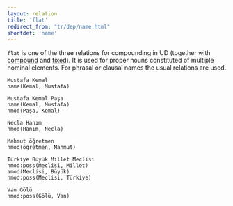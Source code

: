 ```yaml
---
layout: relation
title: 'flat'
redirect_from: "tr/dep/name.html"
shortdef: 'name'
---
```


`flat` is one of the three relations for compounding in UD (together with [compound]() and [fixed]()).
It is used for proper nouns constituted of multiple nominal elements.
For phrasal or clausal names the usual relations are used.

~~~ sdparse
Mustafa Kemal
name(Kemal, Mustafa)
~~~

~~~ sdparse
Mustafa Kemal Paşa
name(Kemal, Mustafa)
nmod(Paşa, Kemal)
~~~

~~~ sdparse
Necla Hanım
nmod(Hanım, Necla)
~~~

~~~ sdparse
Mahmut öğretmen
nmod(öğretmen, Mahmut)
~~~

~~~ sdparse
Türkiye Büyük Millet Meclisi
nmod:poss(Meclisi, Millet)
amod(Meclisi, Büyük)
nmod:poss(Meclisi, Türkiye)
~~~

~~~ sdparse
Van Gölü
nmod:poss(Gölü, Van)
~~~
